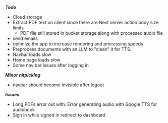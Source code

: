 ***Todo***

- Cloud storage
- Extract PDF text on client since there are Next server action body size limits
  - PDF file still stored in bucket storage along with processed audio file
- send emails
- optimize the app to increase rendering and processing speeds
- Preprocess documents with an LLM to "clean" it for TTS.
- Navbar loads slow
- Home page loads slow
- Some nav bar issues after logging in

**_Minor nitpicking_**

- navbar should become invisible after logout


**_Issues_**

- Long PDFs error out with: Error generating audio with Google TTS for audiobook
- Sign in while signed in redirect to dashboard
